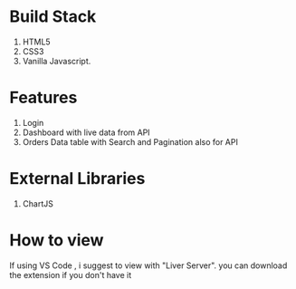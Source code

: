 # Build Stack

1. HTML5
2. CSS3
3. Vanilla Javascript.

# Features

1. Login
2. Dashboard with live data from API
3. Orders Data table with Search and Pagination also for API

# External Libraries

1. ChartJS

# How to view

If using VS Code , i suggest to view with "Liver Server". you can download the extension if you don't have it
